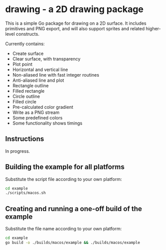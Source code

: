 # drawing - a 2D drawing package

This is a simple Go package for drawing on a 2D surface. It includes primitives and PNG export, and will also support sprites and related higher-level constructs.

Currently contains:

* Create surface
* Clear surface, with transparency
* Plot point
* Horizontal and vertical line
* Non-aliased line with fast integer routines
* Anti-aliased line and plot
* Rectangle outline
* Filled rectangle
* Circle outline
* Filled circle
* Pre-calculated color gradient
* Write as a PNG stream
* Some predefined colors
* Some functionality shows timings

## Instructions

In progress.

## Building the example for all platforms

Substitute the script file according to your own platform:

``` sh
cd example
./scripts/macos.sh
```

## Creating and running a one-off build of the example

Substitute the file name according to your own platform:

``` sh
cd example
go build -o ./builds/macos/example && ./builds/macos/example
```
